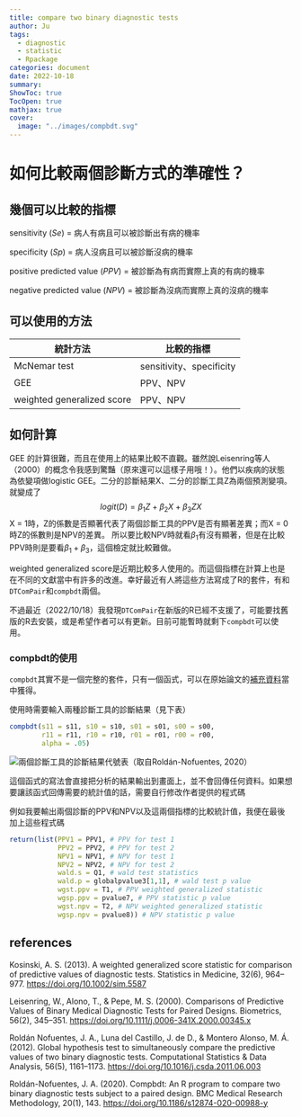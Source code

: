 ```yaml
---
title: compare two binary diagnostic tests
author: Ju
tags: 
  - diagnostic
  - statistic
  - Rpackage
categories: document
date: 2022-10-18
summary:
ShowToc: true
TocOpen: true
mathjax: true
cover:
  image: "../images/compbdt.svg"
---
```


# 如何比較兩個診斷方式的準確性？

## 幾個可以比較的指標

sensitivity (*Se*) = 病人有病且可以被診斷出有病的機率 

specificity (*Sp*) = 病人沒病且可以被診斷沒病的機率 

positive predicted value (*PPV*) = 被診斷為有病而實際上真的有病的機率 

negative predicted value (*NPV*) = 被診斷為沒病而實際上真的沒病的機率 

## 可以使用的方法

| 統計方法     | 比較的指標               |
| ------------ | ------------------------ |
| McNemar test | sensitivity、specificity |
| GEE          | PPV、NPV                 |
| weighted generalized score             | PPV、NPV |

## 如何計算

GEE 的計算很難，而且在使用上的結果比較不直觀。雖然說Leisenring等人（2000）的概念令我感到驚豔（原來還可以這樣子用哦！）。他們以疾病的狀態為依變項做logistic GEE。二分的診斷結果X、二分的診斷工具Z為兩個預測變項。就變成了 $$logit(D) = \beta_1 Z + \beta_2 X + \beta_3 ZX$$
X = 1時，Z的係數是否顯著代表了兩個診斷工具的PPV是否有顯著差異；而X = 0時Z的係數則是NPV的差異。 所以要比較NPV時就看$\beta_1$有沒有顯著，但是在比較PPV時則是要看$\beta_1 + \beta_3$，這個檢定就比較難做。

weighted generalized score是近期比較多人使用的。而這個指標在計算上也是在不同的文獻當中有許多的改進。幸好最近有人將這些方法寫成了R的套件，有和`DTComPair`和`compbdt`兩個。

不過最近（2022/10/18）我發現`DTComPair`在新版的R已經不支援了，可能要找舊版的R去安裝，或是希望作者可以有更新。目前可能暫時就剩下`compbdt`可以使用。

### compbdt的使用

`compbdt`其實不是一個完整的套件，只有一個函式，可以在原始論文的[補充資料](https://static-content.springer.com/esm/art%3A10.1186%2Fs12874-020-00988-y/MediaObjects/12874_2020_988_MOESM1_ESM.txt)當中獲得。

使用時需要輸入兩種診斷工具的診斷結果（見下表）

```r
compbdt(s11 = s11, s10 = s10, s01 = s01, s00 = s00,
        r11 = r11, r10 = r10, r01 = r01, r00 = r00,
        alpha = .05)
```

![兩個診斷工具的診斷結果代號表（取自Roldán-Nofuentes, 2020）](../images/compbdt.svg)

這個函式的寫法會直接把分析的結果輸出到畫面上，並不會回傳任何資料。如果想要讓該函式回傳需要的統計值的話，需要自行修改作者提供的程式碼

例如我要輸出兩個診斷的PPV和NPV以及這兩個指標的比較統計值，我便在最後加上這些程式碼

```r
return(list(PPV1 = PPV1, # PPV for test 1
            PPV2 = PPV2, # PPV for test 2
            NPV1 = NPV1, # NPV for test 1
            NPV2 = NPV2, # NPV for test 2
            wald.s = Q1, # wald test statistics
            wald.p = globalpvalue3[1,1], # wald test p value
            wgst.ppv = T1, # PPV weighted generalized statistic
            wgsp.ppv = pvalue7, # PPV statistic p value
            wgst.npv = T2, # NPV weighted generalized statistic
            wgsp.npv = pvalue8)) # NPV statistic p value  
```

## references

Kosinski, A. S. (2013). A weighted generalized score statistic for comparison of predictive values of diagnostic tests. Statistics in Medicine, 32(6), 964–977. https://doi.org/10.1002/sim.5587

Leisenring, W., Alono, T., & Pepe, M. S. (2000). Comparisons of Predictive Values of Binary Medical Diagnostic Tests for Paired Designs. Biometrics, 56(2), 345–351. https://doi.org/10.1111/j.0006-341X.2000.00345.x

Roldán Nofuentes, J. A., Luna del Castillo, J. de D., & Montero Alonso, M. Á. (2012). Global hypothesis test to simultaneously compare the predictive values of two binary diagnostic tests. Computational Statistics & Data Analysis, 56(5), 1161–1173. https://doi.org/10.1016/j.csda.2011.06.003

Roldán-Nofuentes, J. A. (2020). Compbdt: An R program to compare two binary diagnostic tests subject to a paired design. BMC Medical Research Methodology, 20(1), 143. https://doi.org/10.1186/s12874-020-00988-y
